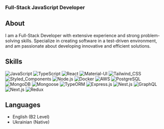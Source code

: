 ### Full-Stack JavaScript Developer

## About
I am a Full-Stack Developer with extensive experience and strong problem-solving skills. Specialize in creating software in a test-driven environment, and am passionate about developing innovative and efficient solutions.

## Skills
![JavaScript](https://img.shields.io/badge/-JavaScript-F7DF1E?style=for-the-badge&logo=javascript&logoColor=black)
![TypeScript](https://img.shields.io/badge/-TypeScript-3178C6?style=for-the-badge&logo=typescript&logoColor=white)
![React](https://img.shields.io/badge/-React-61DAFB?style=for-the-badge&logo=react&logoColor=black)
![Material-UI](https://img.shields.io/badge/-Material_UI-0081CB?style=for-the-badge&logo=material-ui&logoColor=white)
![Tailwind_CSS](https://img.shields.io/badge/-Tailwind_CSS-38B2AC?style=for-the-badge&logo=tailwind-css&logoColor=white)
![Styled_Components](https://img.shields.io/badge/-Styled_Components-DB7093?style=for-the-badge&logo=styled-components&logoColor=white)
![Node.js](https://img.shields.io/badge/-Node.js-339933?style=for-the-badge&logo=nodedotjs&logoColor=white)
![Docker](https://img.shields.io/badge/-Docker-2496ED?style=for-the-badge&logo=docker&logoColor=white)
![AWS](https://img.shields.io/badge/-AWS-232F3E?style=for-the-badge&logo=amazonaws&logoColor=white)
![PostgreSQL](https://img.shields.io/badge/-PostgreSQL-4169E1?style=for-the-badge&logo=postgresql&logoColor=white)
![MongoDB](https://img.shields.io/badge/-MongoDB-47A248?style=for-the-badge&logo=mongodb&logoColor=white)
![Mongoose](https://img.shields.io/badge/-Mongoose-880000?style=for-the-badge&logo=mongoose&logoColor=white)
![TypeORM](https://img.shields.io/badge/-TypeORM-FF6B6B?style=for-the-badge&logo=typeorm&logoColor=white)
![Express.js](https://img.shields.io/badge/-Express.js-000000?style=for-the-badge&logo=express&logoColor=white)
![Nest.js](https://img.shields.io/badge/-Nest.js-E0234E?style=for-the-badge&logo=nestjs&logoColor=white)
![GraphQL](https://img.shields.io/badge/-GraphQL-E10098?style=for-the-badge&logo=graphql&logoColor=white)
![Next.js](https://img.shields.io/badge/-Next.js-black?style=for-the-badge&logo=nextdotjs&logoColor=white)
![Redux](https://img.shields.io/badge/-Redux-764ABC?style=for-the-badge&logo=redux&logoColor=white)

## Languages
- English (B2 Level)
- Ukrainian (Native)
